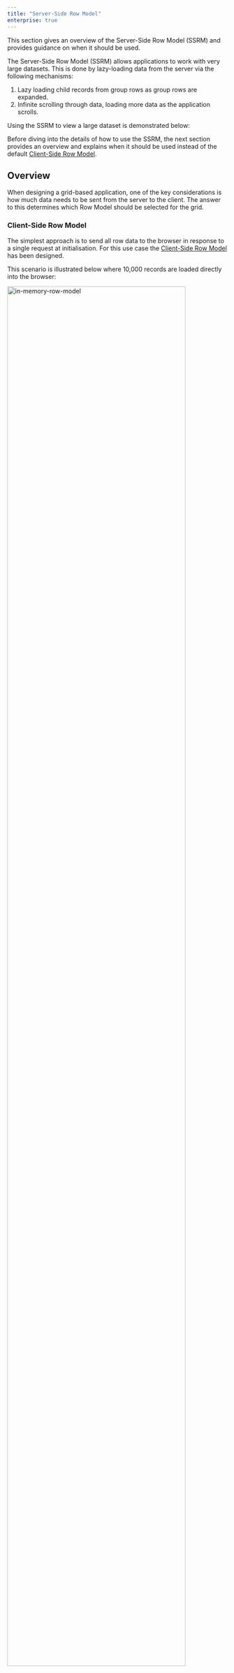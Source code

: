 ```yaml
---
title: "Server-Side Row Model"
enterprise: true
---
```


This section gives an overview of the Server-Side Row Model (SSRM) and provides guidance on when it should be used.

The Server-Side Row Model (SSRM) allows applications to work with very large datasets. This is done by lazy-loading data from the server via the following mechanisms:

1. Lazy loading child records from group rows as group rows are expanded.
1. Infinite scrolling through data, loading more data as the application scrolls.

Using the SSRM to view a large dataset is demonstrated below:

<gif src="server-side-showcase.gif" alt="Server-Side Showcase"></gif>

Before diving into the details of how to use the SSRM, the next section provides an overview and explains when it should be used instead of the default [Client-Side Row Model](/client-side-model/).

## Overview

When designing a grid-based application, one of the key considerations is how much data needs to be sent from the server to the client. The answer to this determines which Row Model should be selected for the grid.


### Client-Side Row Model

The simplest approach is to send all row data to the browser in response to a single request at initialisation. For this use case the [Client-Side Row Model](/client-side-model/) has been designed.

This scenario is illustrated below where 10,000 records are loaded directly into the browser:

<img src="resources/in-memory-row-model.png" alt="in-memory-row-model" style="width: 90%" />

Once the data is loaded into the grid using the Client-Side Row Model, the grid can then do sorting, filtering, grouping etc. on the data inside the grid without requiring further assistance from the application.

The Client-Side Row Model only renders the rows currently visible using [DOM Virtualisation](/dom-virtualisation/), so the upper limit of rows is governed by the browser's memory footprint and data transfer time, rather than any restrictions inside the grid.

### Server-Side Row Model

However, many real world applications contain much larger datasets, often involving millions of records. In this case it simply isn't feasible to load all the data into the browser in one go. Instead the data will need to be lazy-loaded as required and then purged to limit the memory footprint in the browser.

This is precisely the problem the SSRM addresses, along with delegating server-side operations such as filtering, sorting, grouping and pivoting.

The following diagram shows the approach used by the SSRM. Here there are 10 million records, however the number of records is only constrained by the limits of the server-side:

<img src="resources/enterprise-row-model.png" alt="enterprise-row-model" style="width: 90%; margin-bottom: 1rem;" />

As the user performs operations such as expanding groups, the grid issues requests to the server for more data.

## Features

You may benefit from the combination of all these features or just be interested in a subset. The features of the SSRM are:

- **Lazy-Loading of Groups:** The grid will load the top level rows only. Children of groups are only loaded when the user expands the group.

- **Infinite Scrolling:** Rows are read back from the server in blocks to provide the experience of infinite scrolling. This allows viewing very large datasets in the browser by only bringing back data one block of data at a time.

- **Server-Side Grouping, Pivot and Aggregation:** Because the data is coming back from the server one group level at
a time, this allows you to do aggregation on the server, returning the aggregated results for the top level parent
rows. For example, you could include 'employee count' as an attribute on the returned manager record, to say how many
employees a manager manages.

- **Slice and Dice:** Assuming your server-side can build the data query, you can allow the user to use the Grid UI
to drag columns around to select what columns you want to group by and aggregate on. What the user selects will then
be forwarded to your datasource as part of the request. This feature is advanced and will require some difficult
server-side coding from you, however when done your users will have an experience of slicing and dicing large data in
real time, something previously only available in expensive reporting tools, which you can now embed into your
JavaScript application.

## Full Stack Examples

To accompany the examples in the documentation, we also provide the following full stack examples for reference.
We advise using the examples in the documentation to learn about the Server-Side Row Model and then using the full
stack examples as reference.

The full stack examples are as follows:

- [Node.js connecting to MySQL](/server-side-operations-nodejs/)
- [Java Server connecting to Oracle](/server-side-operations-oracle/)
- [GraphQL connecting to MySQL](/server-side-operations-graphql/)
- [Java Server connecting to Apache Spark](/server-side-operations-spark/)


## Next Up

Continue to the next section to learn about the [SSRM API Reference](/server-side-model-api-reference/).


